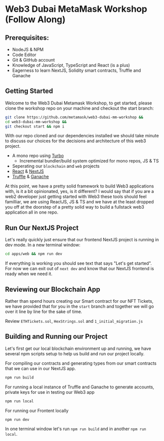 # Web3 Dubai MetaMask Workshop (Follow Along)

## Prerequisites:
- NodeJS & NPM
- Code Editor
- Git & GitHub account 
- Knowledge of JavaScript, TypeScript and React (is a plus)
- Eagerness to learn NextJS, Solidity smart contracts, Truffle and Ganache

## Getting Started

Welcome to the Web3 Dubai Metamask Workshop, to get started, please clone the workshop repo on your machine and checkout the start branch:

```bash
git clone https://github.com/metamask/web3-dubai-mm-workshop && 
cd web3-dubai-mm-workshop && 
git checkout start && npm i
```

With our repo cloned and our dependencies installed we should take minute to discuss our choices for the decisions and architecture of this web3 project.

- A mono repo using [Turbo](https://turbo.build/) 
    - Incremental bundler/build system optimized for mono repos, JS & TS
- Seperating our `blockchain` and `web` projects
- [React](https://beta.reactjs.org) & [NextJS](https://nextjs.org/)
- [Truffle](https://trufflesuite.com) & [Ganache](https://trufflesuite.com/ganache/)

At this point, we have a pretty solid framework to build Web3 applications with, is it a bit opinionated, yes, is it different? I would say that if you are a web2 developer just getting started with Web3 these tools should feel familliar, we are using ReactJS, JS & TS and we have at the least dropped you off at the doorstep of a pretty solid way to build a fullstack web3 application all in one repo.

## Run Our NextJS Project

Let's really quickly just ensure that our frontend NextJS project is running in dev mode. In a new terminal window:

```bash
cd apps/web && npm run dev
```

If everything is working you should see text that says "Let's get started". For now we can exit out of `next dev` and know that our NextJS frontend is ready when we need it.

## Reviewing our Blockchain App

Rather than spend hours creating our Smart contract for our NFT Tickets, we have provided that for you in the `start` branch and together we will go over it line by line for the sake of time.

Review `ETHTickets.sol`, `HexStrings.sol` and `1_initial_migration.js`

## Building and Running our Project

Let's first get our local blockchain environment up and running, we have several npm scripts setup to help us build and run our project locally. 

For compiling our contracts and generating types from our smart contracts that we can use in our NextJS app.
```bash
npm run build
```

For running a local instance of Truffle and Ganache to generate accounts, private keys for use in testing our Web3 app
```bash
npm run local
```

For running our Frontent locally
```bash
npm run dev
```

In one terminal window let's run `npm run build` and in another `npm run local`.